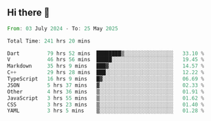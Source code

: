 ## Hi there 👋

<!--START_SECTION:waka-->

```rust
From: 03 July 2024 - To: 25 May 2025

Total Time: 241 hrs 20 mins

Dart         79 hrs 52 mins  ████████▒░░░░░░░░░░░░░░░░   33.10 %
V            46 hrs 56 mins  █████░░░░░░░░░░░░░░░░░░░░   19.45 %
Markdown     35 hrs 9 mins   ███▓░░░░░░░░░░░░░░░░░░░░░   14.57 %
C++          29 hrs 28 mins  ███░░░░░░░░░░░░░░░░░░░░░░   12.22 %
TypeScript   16 hrs 9 mins   █▓░░░░░░░░░░░░░░░░░░░░░░░   06.69 %
JSON         5 hrs 37 mins   ▓░░░░░░░░░░░░░░░░░░░░░░░░   02.33 %
Other        4 hrs 36 mins   ▒░░░░░░░░░░░░░░░░░░░░░░░░   01.91 %
JavaScript   3 hrs 55 mins   ▒░░░░░░░░░░░░░░░░░░░░░░░░   01.62 %
CSS          3 hrs 23 mins   ▒░░░░░░░░░░░░░░░░░░░░░░░░   01.40 %
YAML         3 hrs 5 mins    ▒░░░░░░░░░░░░░░░░░░░░░░░░   01.28 %
```

<!--END_SECTION:waka-->

<!--
**mathiskakal/mathiskakal** is a ✨ _special_ ✨ repository because its `README.md` (this file) appears on your GitHub profile.

Here are some ideas to get you started:

- 🔭 I’m currently working on ...
- 🌱 I’m currently learning ...
- 👯 I’m looking to collaborate on ...
- 🤔 I’m looking for help with ...
- 💬 Ask me about ...
- 📫 How to reach me: ...
- 😄 Pronouns: ...
- ⚡ Fun fact: ...
-->

